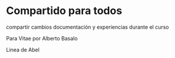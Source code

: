 # Compartido para todos

compartir cambios documentación y experiencias durante el curso

Para Vitae por Alberto Basalo

Linea de Abel
